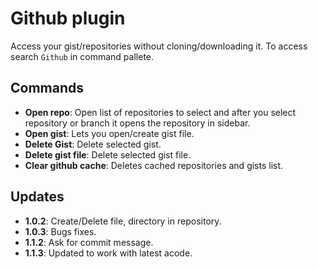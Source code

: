 # Github plugin

Access your gist/repositories without cloning/downloading it. To access search `Github` in command pallete.

## Commands

- **Open repo**: Open list of repositories to select and after you select repository or branch it opens the repository in sidebar.
- **Open gist**: Lets you open/create gist file.
- **Delete Gist**: Delete selected gist.
- **Delete gist file**: Delete selected gist file.
- **Clear github cache**: Deletes cached repositories and gists list.

## Updates

- **1.0.2**: Create/Delete file, directory in repository.
- **1.0.3**: Bugs fixes.
- **1.1.2**: Ask for commit message.
- **1.1.3**: Updated to work with latest acode.
